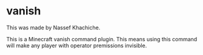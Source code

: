 ﻿# vanish
This was made by Nassef Khachiche.

This is a Minecraft vanish command plugin. This means using this command will make any player 
with operator premissions invisible.
